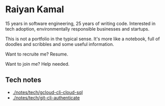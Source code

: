 # Raiyan Kamal

15 years in software engineering, 25 years of writing code.
Interested in tech adoption, environmentally responsible businesses and startups.

This is not a portfolio in the typical sense. It's more like a notebook, full of doodles and scribbles and some useful information.

Want to recruite me? Resume.

Want to join me? Help needed.

## Tech notes

- [./notes/tech/gcloud-cli-cloud-sql](./notes/tech/gcloud-cli-cloud-sql.md)
- [./notes/tech/git-cli-authenticate](./notes/tech/git-cli-authenticate.md)


